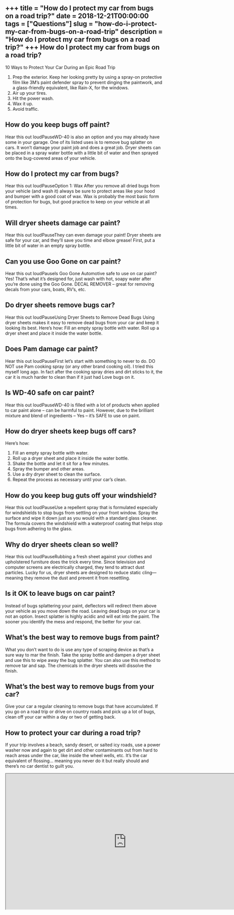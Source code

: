 +++
title = "How do I protect my car from bugs on a road trip?"
date = 2018-12-21T00:00:00
tags = ["Questions"]
slug = "how-do-i-protect-my-car-from-bugs-on-a-road-trip"
description = "How do I protect my car from bugs on a road trip?"
+++
How do I protect my car from bugs on a road trip?
-------------------------------------------------

10 Ways to Protect Your Car During an Epic Road Trip

1. Prep the exterior. Keep her looking pretty by using a spray-on protective film like 3M’s paint defender spray to prevent dinging the paintwork, and a glass-friendly equivalent, like Rain-X, for the windows.
2. Air up your tires.
3. Hit the power wash.
4. Wax it up.
5. Avoid traffic.

How do you keep bugs off paint?
-------------------------------

Hear this out loudPauseWD-40 is also an option and you may already have some in your garage. One of its listed uses is to remove bug splatter on cars. It won’t damage your paint job and does a great job. Dryer sheets can be placed in a spray water bottle with a little bit of water and then sprayed onto the bug-covered areas of your vehicle.

How do I protect my car from bugs?
----------------------------------

Hear this out loudPauseOption 1: Wax After you remove all dried bugs from your vehicle (and wash it) always be sure to protect areas like your hood and bumper with a good coat of wax. Wax is probably the most basic form of protection for bugs, but good practice to keep on your vehicle at all times.

Will dryer sheets damage car paint?
-----------------------------------

Hear this out loudPauseThey can even damage your paint! Dryer sheets are safe for your car, and they’ll save you time and elbow grease! First, put a little bit of water in an empty spray bottle.

Can you use Goo Gone on car paint?
----------------------------------

Hear this out loudPauseIs Goo Gone Automotive safe to use on car paint? Yes! That’s what it’s designed for, just wash with hot, soapy water after you’re done using the Goo Gone. DECAL REMOVER – great for removing decals from your cars, boats, RV’s, etc.

Do dryer sheets remove bugs car?
--------------------------------

Hear this out loudPauseUsing Dryer Sheets to Remove Dead Bugs Using dryer sheets makes it easy to remove dead bugs from your car and keep it looking its best. Here’s how: Fill an empty spray bottle with water. Roll up a dryer sheet and place it inside the water bottle.

Does Pam damage car paint?
--------------------------

Hear this out loudPauseFirst let’s start with something to never to do. DO NOT use Pam cooking spray (or any other brand cooking oil). I tried this myself long ago. In fact after the cooking spray dries and dirt sticks to it, the car it is much harder to clean than if it just had Love bugs on it.

Is WD-40 safe on car paint?
---------------------------

Hear this out loudPauseWD-40 is filled with a lot of products when applied to car paint alone – can be harmful to paint. However, due to the brilliant mixture and blend of ingredients – Yes – it’s SAFE to use on paint.

How do dryer sheets keep bugs off cars?
---------------------------------------

Here’s how:

1. Fill an empty spray bottle with water.
2. Roll up a dryer sheet and place it inside the water bottle.
3. Shake the bottle and let it sit for a few minutes.
4. Spray the bumper and other areas.
5. Use a dry dryer sheet to clean the surface.
6. Repeat the process as necessary until your car’s clean.

How do you keep bug guts off your windshield?
---------------------------------------------

Hear this out loudPauseUse a repellent spray that is formulated especially for windshields to stop bugs from settling on your front window. Spray the surface and wipe it down just as you would with a standard glass cleaner. The formula covers the windshield with a waterproof coating that helps stop bugs from adhering to the glass.

Why do dryer sheets clean so well?
----------------------------------

Hear this out loudPauseRubbing a fresh sheet against your clothes and upholstered furniture does the trick every time. Since television and computer screens are electrically charged, they tend to attract dust particles. Lucky for us, dryer sheets are designed to reduce static cling—meaning they remove the dust and prevent it from resettling.

Is it OK to leave bugs on car paint?
------------------------------------

Instead of bugs splattering your paint, deflectors will redirect them above your vehicle as you move down the road. Leaving dead bugs on your car is not an option. Insect splatter is highly acidic and will eat into the paint. The sooner you identify the mess and respond, the better for your car.

What’s the best way to remove bugs from paint?
----------------------------------------------

What you don’t want to do is use any type of scraping device as that’s a sure way to mar the finish. Take the spray bottle and dampen a dryer sheet and use this to wipe away the bug splatter. You can also use this method to remove tar and sap. The chemicals in the dryer sheets will dissolve the finish.

What’s the best way to remove bugs from your car?
-------------------------------------------------

Give your car a regular cleaning to remove bugs that have accumulated. If you go on a road trip or drive on country roads and pick up a lot of bugs, clean off your car within a day or two of getting back.

How to protect your car during a road trip?
-------------------------------------------

If your trip involves a beach, sandy desert, or salted icy roads, use a power washer now and again to get dirt and other contaminants out from hard to reach areas under the car, like inside the wheel wells, etc. It’s the car equivalent of flossing… meaning you never do it but really should and there’s no car dentist to guilt you.

<iframe allow="accelerometer; autoplay; clipboard-write; encrypted-media; gyroscope; picture-in-picture" allowfullscreen="" class="__youtube_prefs__  epyt-is-override  no-lazyload" data-no-lazy="1" data-origheight="433" data-origwidth="770" data-skipgform_ajax_framebjll="" height="433" id="_ytid_44506" loading="lazy" src="https://www.youtube.com/embed/BA0pKSdMvSQ?enablejsapi=1&autoplay=0&cc_load_policy=0&cc_lang_pref=&iv_load_policy=1&loop=0&modestbranding=0&rel=1&fs=1&playsinline=0&autohide=2&theme=dark&color=red&controls=1&" title="YouTube player" width="770"></iframe>